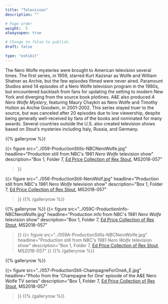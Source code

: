 ```yaml
---
title: "Television"
description: ""

# Page order
weight:  5
alwaysopen: true

# Change to false to publish.
draft: false

type: "exhibit"
---
```

The Nero Wolfe mysteries were brought to American television several times. The first series, in 1959, starred Kurt Kazsnar as Wolfe and William Shatner as Archie, but the few episodes filmed were never aired. Paramount Studios aired 14 episodes of a Nero Wolfe television program in the 1980s, but encountered backlash from fans for updating the setting to modern New York and diverging from the source book plotlines. A&E also produced _A Nero Wolfe Mystery_, featuring Maury Chaykin as Nero Wolfe and Timothy Hutton as Archie Goodwin, in 2001-2002. This series stayed truer to the source, but was canceled after 20 episodes due to low viewership, despite being generally well-received by fans of the books and nominated for many awards. Several countries outside the U.S. also created television shows based on Stout’s mysteries including Italy, Russia, and Germany.

{{% galleryrow %}}

{{< figure src="../059-ProductionStills-NBCNeroWolfe.jpg"
           headline="Production still from NBC's 1981 _Nero Wolfe_ television show"
           description="Box 1, Folder 7, [Ed Price Collection of Rex Stout](https://bc-primo.hosted.exlibrisgroup.com/permalink/f/l6ucgu/ALMA-BC21495631010001021), MS2018-057"
>}}

{{< figure src="../056-ProductionStill-NeroWolf.jpg"
           headline="Production still from NBC's 1981 _Nero Wolfe_ television show"
           description="Box 1, Folder 7, [Ed Price Collection of Rex Stout](https://bc-primo.hosted.exlibrisgroup.com/permalink/f/l6ucgu/ALMA-BC21495631010001021), MS2018-057"
>}}
{{% /galleryrow %}}

{{% galleryrow %}}
{{< figure src="../059C-ProductionInfo-NBCNeroWolfe.jpg"
           headline="Production info from NBC's 1981 _Nero Wolfe_ television show"
           description="Box 1, Folder 7, [Ed Price Collection of Rex Stout](https://bc-primo.hosted.exlibrisgroup.com/permalink/f/l6ucgu/ALMA-BC21495631010001021), MS2018-057"
>}}
{{< figure src="../059A-ProductionStills-NBCNeroWolfe.jpg"
           headline="Production still from NBC's 1981 _Nero Wolfe_ television show"
           description="Box 1, Folder 7, [Ed Price Collection of Rex Stout](https://bc-primo.hosted.exlibrisgroup.com/permalink/f/l6ucgu/ALMA-BC21495631010001021), MS2018-057"
>}}
{{% /galleryrow %}}

{{% galleryrow %}}

{{< figure src="../057-ProductionStill-ChampagneForOneA_E.jpg"
           headline="Photo from the 'Champagne for One' episode of the A&E Nero Wolfe TV series"
           description="Box 1, Folder 7, [Ed Price Collection of Rex Stout](https://bc-primo.hosted.exlibrisgroup.com/permalink/f/l6ucgu/ALMA-BC21495631010001021), MS2018-057"
>}}
{{% /galleryrow %}}

